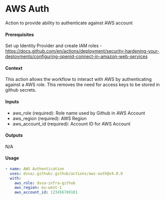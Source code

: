 # AWS Auth
Action to provide ability to authenticate against AWS account

####  Prerequisites
Set up Identity Provider and create IAM roles - https://docs.github.com/en/actions/deployment/security-hardening-your-deployments/configuring-openid-connect-in-amazon-web-services

####  Context
This action allows the workflow to interact with AWS by authenticating against a AWS role. This removes the need for access keys to be stored in github secrets.

####  Inputs  
  
- aws_role (required): Role name used by Github in AWS Account
- aws_region (required): AWS Region
- aws_account_id (required): Account ID for AWS Account

####  Outputs
N/A

####  Usage     
```yaml
- name: AWS Authentication
  uses: dvsa/.github/.github/actions/aws-auth@v4.0.0
  with:
    aws_role: dvsa-infra-github
    aws_region: eu-west-1
    aws_account_id: 123456789101
```
